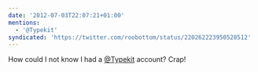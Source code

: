 ```yaml
---
date: '2012-07-03T22:07:21+01:00'
mentions:
  - '@Typekit'
syndicated: 'https://twitter.com/roobottom/status/220262223950528512'
---
```

How could I not know I had a [@Typekit](https://twitter.com/@Typekit) account? Crap!
